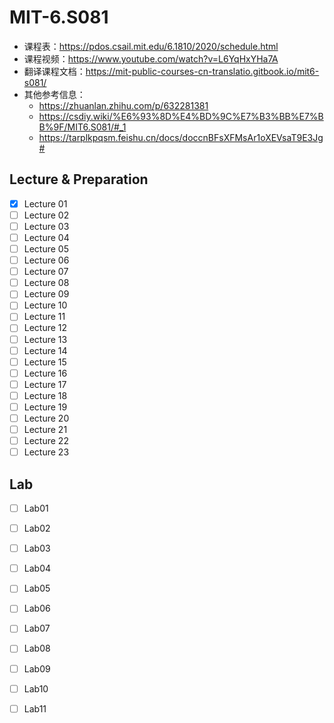 # MIT-6.S081

- 课程表：https://pdos.csail.mit.edu/6.1810/2020/schedule.html
- 课程视频：https://www.youtube.com/watch?v=L6YqHxYHa7A
- 翻译课程文档：https://mit-public-courses-cn-translatio.gitbook.io/mit6-s081/
- 其他参考信息：
    - https://zhuanlan.zhihu.com/p/632281381
    - https://csdiy.wiki/%E6%93%8D%E4%BD%9C%E7%B3%BB%E7%BB%9F/MIT6.S081/#_1
    - https://tarplkpqsm.feishu.cn/docs/doccnBFsXFMsAr1oXEVsaT9E3Jg#

## Lecture & Preparation

- [x] Lecture 01 
- [ ] Lecture 02
- [ ] Lecture 03
- [ ] Lecture 04
- [ ] Lecture 05
- [ ] Lecture 06
- [ ] Lecture 07
- [ ] Lecture 08
- [ ] Lecture 09
- [ ] Lecture 10
- [ ] Lecture 11
- [ ] Lecture 12
- [ ] Lecture 13
- [ ] Lecture 14
- [ ] Lecture 15
- [ ] Lecture 16
- [ ] Lecture 17
- [ ] Lecture 18
- [ ] Lecture 19
- [ ] Lecture 20
- [ ] Lecture 21
- [ ] Lecture 22
- [ ] Lecture 23

## Lab

- [ ] Lab01
- [ ] Lab02
- [ ] Lab03
- [ ] Lab04
- [ ] Lab05
- [ ] Lab06
- [ ] Lab07
- [ ] Lab08
- [ ] Lab09
- [ ] Lab10
- [ ] Lab11


